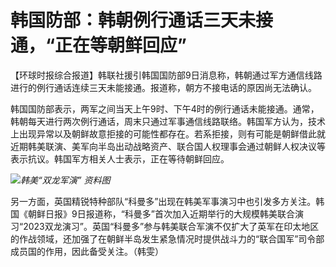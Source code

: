 # 韩国防部：韩朝例行通话三天未接通，“正在等朝鲜回应”

【环球时报综合报道】韩联社援引韩国国防部9日消息称，韩朝通过军方通信线路进行的例行通话连续三天未能接通。报道称，朝方不接电话的原因尚无法确认。

韩国国防部表示，两军之间当天上午9时、下午4时的例行通话未能接通。通常，韩朝每天进行两次例行通话，周末只通过军事通信线路联络。韩国军方认为，技术上出现异常以及朝鲜故意拒接的可能性都存在。若系拒接，则有可能是朝鲜借此就近期韩美联演、美军向半岛出动战略资产、联合国人权理事会通过朝鲜人权决议等表示抗议。韩国军方相关人士表示，正在等待朝鲜回应。

![](https://inews.gtimg.com/om_bt/OcwbVk6_97p6-80L489dsGr__qGc9-3iP96Cvwh0bV0oQAA/1000)_韩美“双龙军演”
资料图_

另一方面，英国精锐特种部队“科曼多”出现在韩美军事演习中也引发多方关注。韩国《朝鲜日报》9日报道称，“科曼多”首次加入近期举行的大规模韩美联合演习“2023双龙演习”。英国“科曼多”参与韩美联合军演不仅扩大了英军在印太地区的作战领域，还加强了在朝鲜半岛发生紧急情况时提供战斗力的“联合国军”司令部成员国的作用，因此备受关注。（韩雯）

